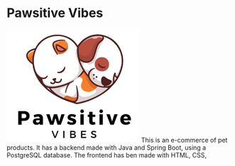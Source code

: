# Pawsitive Vibes
![](/src/main/resources/static/src/img/logo.png)
This is an e-commerce of pet products. It has a backend made with Java and Spring Boot, using a PostgreSQL database. The frontend has ben made with HTML, CSS, 
